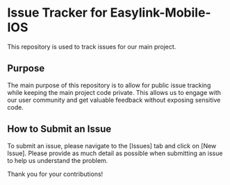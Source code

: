 # Issue Tracker for Easylink-Mobile-IOS

This repository is used to track issues for our main project. 

## Purpose

The main purpose of this repository is to allow for public issue tracking while keeping the main project code private. This allows us to engage with our user community and get valuable feedback without exposing sensitive code.

## How to Submit an Issue

To submit an issue, please navigate to the [Issues] tab and click on [New Issue]. Please provide as much detail as possible when submitting an issue to help us understand the problem.

Thank you for your contributions!
